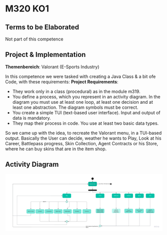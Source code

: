 # M320 KO1

## Terms to be Elaborated
Not part of this competence


## Project & Implementation
**Themenbereich**: Valorant (E-Sports Industry)

In this competence we were tasked with creating a Java 
Class & a bit ofe Code, with these requirements:
**Project Requirements**:
- They work only in a class (procedural) as in the module m319.
- You define a process, which you represent in an activity diagram. In the diagram you must use at least one loop, at least one decision and at least one abstraction. The diagram symbols must be correct.
- You create a simple TUI (text-based user interface). Input and output of data is mandatory.
- They map their process in code. You use at least two basic data types.

So we came up with the idea, to recreate the Valorant menu, in a TUI-based
output. Basically the User can decide, weather he wants to Play, Look at his Career, Battlepass progress,
Skin Collection, Agent Contracts or his Store, where he can buy skins that are in the item shop.

## Activity Diagram
![img.png](../../img.png)




